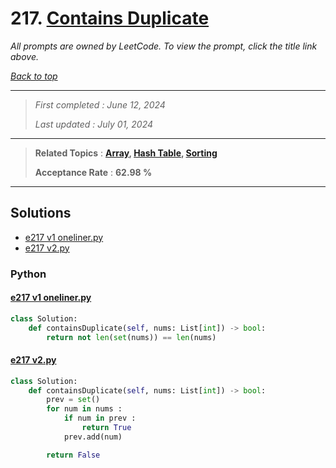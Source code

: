 # 217. [Contains Duplicate](<https://leetcode.com/problems/contains-duplicate>)

*All prompts are owned by LeetCode. To view the prompt, click the title link above.*

*[Back to top](<../README.md>)*

------

> *First completed : June 12, 2024*
>
> *Last updated : July 01, 2024*

------

> **Related Topics** : **[Array](<by_topic/Array.md>), [Hash Table](<by_topic/Hash Table.md>), [Sorting](<by_topic/Sorting.md>)**
>
> **Acceptance Rate** : **62.98 %**

------

## Solutions

- [e217 v1 oneliner.py](<../my-submissions/e217 v1 oneliner.py>)
- [e217 v2.py](<../my-submissions/e217 v2.py>)
### Python
#### [e217 v1 oneliner.py](<../my-submissions/e217 v1 oneliner.py>)
```Python
class Solution:
    def containsDuplicate(self, nums: List[int]) -> bool:
        return not len(set(nums)) == len(nums)
```

#### [e217 v2.py](<../my-submissions/e217 v2.py>)
```Python
class Solution:
    def containsDuplicate(self, nums: List[int]) -> bool:
        prev = set()
        for num in nums :
            if num in prev :
                return True
            prev.add(num)

        return False
```


